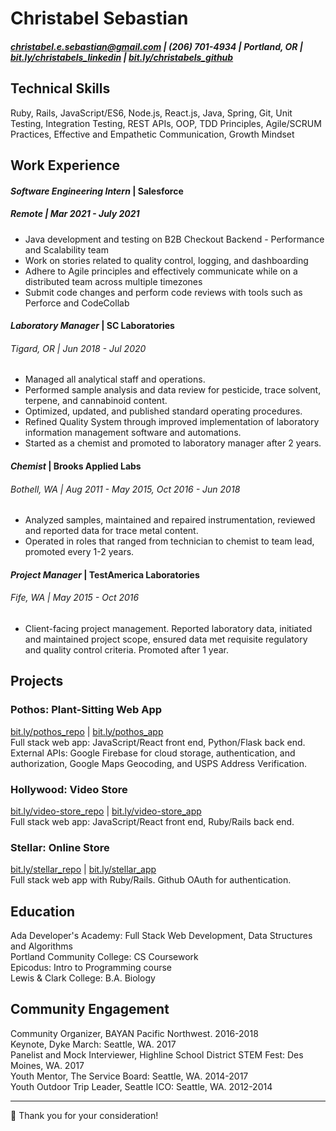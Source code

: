 # Christabel Sebastian 
#####   [christabel.e.sebastian@gmail.com](mailto:christabel.e.sebastian@gmail.com)  |  (206) 701-4934  | Portland, OR |  [bit.ly/christabels_linkedin](https://linkedin.com/in/christabelsebastian) | [bit.ly/christabels_github](https://github.com/cescarez)

## Technical Skills
Ruby, Rails, JavaScript/ES6, Node.js, React.js, Java, Spring, Git, Unit Testing, Integration Testing, REST APIs, OOP, TDD Principles, Agile/SCRUM Practices, Effective and Empathetic Communication, Growth Mindset

## Work Experience
#### _Software Engineering Intern_ | Salesforce
##### Remote | Mar 2021 - July 2021
- Java development and testing on B2B Checkout Backend - Performance and Scalability team
- Work on stories related to quality control, logging, and dashboarding
- Adhere to Agile principles and effectively communicate while on a distributed team across multiple timezones
- Submit code changes and perform code reviews with tools such as Perforce and CodeCollab
#### _Laboratory Manager_ | SC Laboratories 
###### Tigard, OR | Jun 2018 - Jul 2020
- Managed all analytical staff and operations.
- Performed sample analysis and data review for pesticide, trace solvent, terpene, and cannabinoid content. 
- Optimized, updated, and published standard operating procedures.
- Refined Quality System through improved implementation of laboratory information management software and automations.
- Started as a chemist and promoted to laboratory manager after 2 years.
#### _Chemist_ | Brooks Applied Labs 
###### Bothell, WA | Aug 2011 - May 2015, Oct 2016 - Jun 2018
- Analyzed samples, maintained and repaired instrumentation, reviewed and reported data for trace metal content.
- Operated in roles that ranged from technician to chemist to team lead, promoted every 1-2 years. 
#### _Project Manager_ | TestAmerica Laboratories
###### Fife, WA | May 2015 - Oct 2016
- Client-facing project management. Reported laboratory data, initiated and maintained project scope, ensured data met requisite regulatory and quality control criteria. Promoted after 1 year.

## Projects
### Pothos: Plant-Sitting Web App
[bit.ly/pothos_repo](https://github.com/cescarez/pothos-react/) | [bit.ly/pothos_app](https://pothos-webapp.herokuapp.com/)  
Full stack web app: JavaScript/React front end, Python/Flask back end. External APIs: Google Firebase for cloud storage, authentication, and authorization, Google Maps Geocoding, and USPS Address Verification.
### Hollywood: Video Store
[bit.ly/video-store_repo](https://github.com/cescarez/video-store-consumer) | [bit.ly/video-store_app](https://videostore-react.herokuapp.com/)  
Full stack web app: JavaScript/React front end, Ruby/Rails back end.
### Stellar: Online Store
[bit.ly/stellar_repo](https://github.com/cescarez/betsy) | [bit.ly/stellar_app](https://stellar-betsy.herokuapp.com/)  
Full stack web app with Ruby/Rails. Github OAuth for authentication.


## Education
Ada Developer's Academy: Full Stack Web Development, Data Structures and Algorithms  
Portland Community College: CS Coursework  
Epicodus: Intro to Programming course  
Lewis & Clark College: B.A. Biology  

## Community Engagement
Community Organizer, BAYAN Pacific Northwest. 2016-2018  
Keynote, Dyke March: Seattle, WA. 2017  
Panelist and Mock Interviewer, Highline School District STEM Fest: Des Moines, WA. 2017  
Youth Mentor, The Service Board: Seattle, WA. 2014-2017  
Youth Outdoor Trip Leader, Seattle ICO: Seattle, WA. 2012-2014  
____________________
:wave: Thank you for your consideration! 
